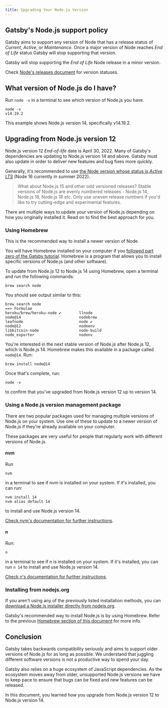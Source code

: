 ```yaml
---
title: Upgrading Your Node.js Version
---
```


## Gatsby's Node.js support policy

Gatsby aims to support any version of Node that has a release status of _Current_, _Active_, or _Maintenance_. Once a major version of Node reaches _End of Life_ status Gatsby will stop supporting that version.

Gatsby will stop supporting the _End of Life_ Node release in a minor version.

Check [Node's releases document](https://github.com/nodejs/Release#nodejs-release-working-group) for version statuses.

## What version of Node.js do I have?

Run `node -v` in a terminal to see which version of Node.js you have.

```shell
node -v
v14.19.2
```

This example shows Node.js version 14, specifically v14.19.2.

## Upgrading from Node.js version 12

Node.js version 12 _End-of-life_ date is April 30, 2022. Many of Gatsby's dependencies are updating to Node.js version 14 and above. Gatsby must also update in order to deliver new features and bug fixes more quickly.

Generally, it's recommended to use [the Node version whose status is _Active LTS_](https://github.com/nodejs/Release#nodejs-release-working-group) (Node 16 currently in summer 2022).

> What about Node.js 15 and other odd versioned releases? Stable versions of Node.js are evenly numbered releases - Node.js 14, Node.js 16, Node.js 18 etc. Only use uneven release numbers if you'd like to try cutting-edge and experimental features.

There are multiple ways to update your version of Node.js depending on how you originally installed it. Read on to find the best approach for you.

### Using Homebrew

This is the recommended way to install a newer version of Node.

You will have Homebrew installed on your computer if you [followed part zero of the Gatsby tutorial](/docs/tutorial/part-0/#install-nodejs-for-your-appropriate-operating-system). Homebrew is a program that allows you to install specific versions of Node.js (and other software).

To update from Node.js 12 to Node.js 14 using Homebrew, open a terminal and run the following commands:

```shell
brew search node
```

You should see output similar to this:

```shell
brew search node
==> Formulae
heroku/brew/heroku-node ✔        llnode                           node@14                          nodebrew
leafnode                         node ✔                           node@12                          nodeenv
libbitcoin-node                  node-build                       node_exporter                    nodenv
```

You're interested in the next stable version of Node.js after Node.js 12, which is Node.js 14. Homebrew makes this available in a package called `node@14`. Run:

```shell
brew install node@14
```

Once that's complete, run:

```shell
node -v
```

to confirm that you've upgraded from Node.js version 12 up to version 14.

### Using a Node.js version management package

There are two popular packages used for managing multiple versions of Node.js on your system. Use one of these to update to a newer version of Node.js if they're already available on your computer.

These packages are very useful for people that regularly work with different versions of Node.js.

#### nvm

Run

```shell
nvm
```

in a terminal to see if nvm is installed on your system. If it's installed, you can run:

```shell
nvm install 14
nvm alias default 14
```

to install and use Node.js version 14.

[Check nvm's documentation for further instructions](https://github.com/nvm-sh/nvm).

#### n

Run:

```shell
n
```

in a terminal to see if n is installed on your system. If it's installed, you can run `n 14` to install and use Node.js version 14.

[Check n's documentation for further instructions](https://github.com/tj/n).

### Installing from nodejs.org

If you aren't using any of the previously listed installation methods, you can [download a Node.js installer directly from nodejs.org](https://nodejs.org/en/).

Gatsby's recommended way to install Node.js is by using Homebrew. Refer to the previous [Homebrew section of this document](#using-homebrew) for more info.

## Conclusion

Gatsby takes backwards compatibility seriously and aims to support older versions of Node.js for as long as possible. We understand that juggling different software versions is not a productive way to spend your day.

Gatsby also relies on a huge ecosystem of JavaScript dependencies. As the ecosystem moves away from older, unsupported Node.js versions we have to keep pace to ensure that bugs can be fixed and new features can be released.

In this document, you learned how you upgrade from Node.js version 12 to Node.js version 14.
